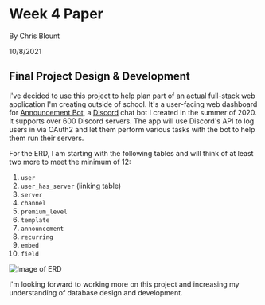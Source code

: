 # Week 4 Paper

By Chris Blount

10/8/2021

## Final Project Design & Development

I've decided to use this project to help plan part of an actual full-stack web application I'm creating outside of school. It's a user-facing web dashboard for [Announcement Bot](https://www.announcementbot.live/), a [Discord](https://discord.com/) chat bot I created in the summer of 2020. It supports over 600 Discord servers. The app will use Discord's API to log users in via OAuth2 and let them perform various tasks with the bot to help them run their servers.

For the ERD, I am starting with the following tables and will think of at least two more to meet the minimum of 12:
1. `user`
1. `user_has_server` (linking table)
1. `server`
1. `channel`
1. `premium_level`
1. `template`
1. `announcement`
1. `recurring`
1. `embed`
1. `field`

![Image of ERD](https://bubbzdotdev.github.io/CIT-225-Papers/images/erd_image.PNG)

I'm looking forward to working more on this project and increasing my understanding of database design and development.